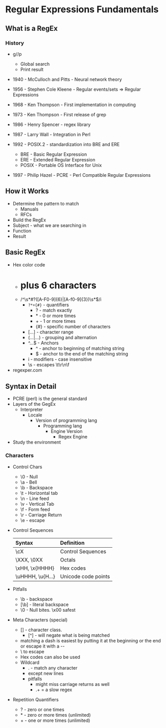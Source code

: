 # Regular Expressions Fundamentals

## What is a RegEx

### History

- g/<regular expression>/p
  - Global search
  - Print result

- 1940 - McCulloch and Pitts - Neural network theory
- 1956 - Stephen Cole Kleene - Regular events/sets => Regular Expressions
- 1968 - Ken Thompson - First implementation in computing
- 1973 - Ken Thompson - First release of grep
- 1986 - Henry Spencer - regex library
- 1987 - Larry Wall - Integration in Perl
- 1992 - POSIX.2 - standardization into BRE and ERE
  - BRE - Basic Regular Expression
  - ERE - Extended Regular Expression
  - POSIX - Portable OS Interface for Unix
- 1997 - Philip Hazel - PCRE - Perl Compatible Regular Expressions

## How it Works

- Determine the pattern to match
  - Manuals
  - RFCs
- Build the RegEx
- Subject - what we are searching in
- Function
- Result

## Basic RegEx

- Hex color code
  - # plus 6 characters
  - /^\s*#?([A-F0-9]{6}|[A-f0-9]{3})\s*$/i
    - `?*+{#}` - quantifiers
      - ? - match exactly
      - \* - 0 or more times
      - \+ - 1 or more times
      - {#} - specific number of characters
    - [...] - character range
    - (...|...) - grouping and alternation
    - ^...$ - Anchors
      - ^ - anchor to beginning of matching string
      - $ - anchor to the end of the matching string
    - i - modifiers - case insensitive
    - \s - escapes \t\r\n\f
- regexper.com

## Syntax in Detail

- PCRE (perl) is the general standard
- Layers of the GegEx
  - Interpreter
    - Locale
      - Version of programming lang
        - Programming lang
          - Engine Version
            - Regex Engine
- Study the environment

### Characters

- Control Chars
  - \0 - Null
  - \a - Bell
  - \b - Backspace
  - \t - Horizontal tab
  - \n - Line feed
  - \v - Vertical Tab
  - \f - Form feed
  - \r - Carriage Return
  - \e - escape

- Control Sequences

  | Syntax | Definition     |
  | :------------- | :------------- |
  | \cX       | Control Sequences       |
  | \XXX, \0XX       | Octals       |
  | \xHH, \x{HHHH}       | Hex codes       |
  | \uHHHH, \u{H...}       |  Unicode code points    |

- Pitfalls
  - \b - backspace
  - [\b] - literal backspace
  - \0 - Null bites. \x00 safest

- Meta Characters (special)
  - [] - character class.
    - [^] - will negate what is being matched
  - matching a dash is easiest by putting it at the beginning or the end or escape it with a --
  - \ to escape
  - Hex codes can also be used
  - Wildcard
    - . - match any character
    - except new lines
    - pitfalls
      - might miss carriage returns as well
      - .+ = a slow regex

- Repetition Quantifiers
  - ? - zero or one times
  - \* - zero or more times (unlimited)
  - \+ - one or more times (unlimited)

